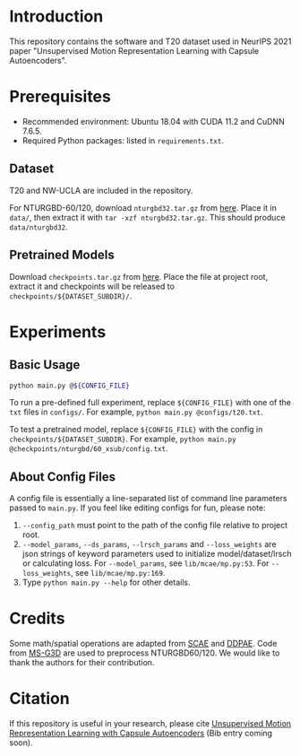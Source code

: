 # Introduction
This repository contains the software and T20 dataset used in NeurIPS 2021 paper 
"Unsupervised Motion Representation Learning with Capsule Autoencoders".

# Prerequisites

- Recommended environment: Ubuntu 18.04 with CUDA 11.2 and CuDNN 7.6.5.
- Required Python packages: listed in `requirements.txt`.

## Dataset

T20 and NW-UCLA are included in the repository.

For NTURGBD-60/120, download `nturgbd32.tar.gz` from [here](https://drive.google.com/drive/folders/1pxnsW3ocn_6PngB134crznFAzV1Gw2rq?usp=sharing).
Place it in `data/`, then extract it with `tar -xzf nturgbd32.tar.gz`.
This should produce `data/nturgbd32`.

## Pretrained Models

Download `checkpoints.tar.gz` from [here](https://drive.google.com/drive/folders/1pxnsW3ocn_6PngB134crznFAzV1Gw2rq?usp=sharing).
Place the file at project root, extract it and checkpoints will be released to `checkpoints/${DATASET_SUBDIR}/`.

# Experiments

## Basic Usage

```bash
python main.py @${CONFIG_FILE}
```

To run a pre-defined full experiment, replace `${CONFIG_FILE}` with one of the 
`txt` files in `configs/`. For example, `python main.py @configs/t20.txt`.

To test a pretrained model, replace `${CONFIG_FILE}` with the config in 
`checkpoints/${DATASET_SUBDIR}`. For example,
`python main.py @checkpoints/nturgbd/60_xsub/config.txt`.

## About Config Files

A config file is essentially a line-separated list of command line parameters 
passed to `main.py`.
If you feel like editing configs for fun, please note:

1. `--config_path` must point to the path of the config file relative to project
root. 
2. `--model_params`, `--ds_params`, `--lrsch_params` and `--loss_weights` are 
json strings of keyword parameters used to initialize model/dataset/lrsch or 
calculating loss. For `--model_params`, see `lib/mcae/mp.py:53`. For `--loss_weights`, 
see `lib/mcae/mp.py:169`. 
3. Type `python main.py --help` for other details.

# Credits

Some math/spatial operations are adapted from 
[SCAE](https://github.com/akosiorek/stacked_capsule_autoencoders) and 
[DDPAE](https://github.com/jthsieh/DDPAE-video-prediction).
Code from [MS-G3D](https://github.com/kenziyuliu/MS-G3D) are used to
preprocess NTURGBD60/120.
We would like to thank the authors for their contribution.

# Citation

If this repository is useful in your research, please cite 
[Unsupervised Motion Representation Learning with Capsule Autoencoders]()
(Bib entry coming soon).
